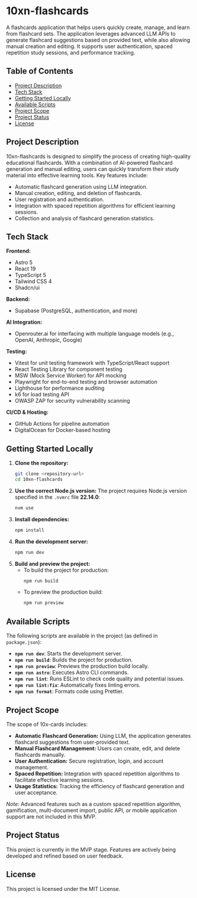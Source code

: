 # 10xn-flashcards

A flashcards application that helps users quickly create, manage, and learn from flashcard sets. The application leverages advanced LLM APIs to generate flashcard suggestions based on provided text, while also allowing manual creation and editing. It supports user authentication, spaced repetition study sessions, and performance tracking.

## Table of Contents

- [Project Description](#project-description)
- [Tech Stack](#tech-stack)
- [Getting Started Locally](#getting-started-locally)
- [Available Scripts](#available-scripts)
- [Project Scope](#project-scope)
- [Project Status](#project-status)
- [License](#license)

## Project Description

10xn-flashcards is designed to simplify the process of creating high-quality educational flashcards. With a combination of AI-powered flashcard generation and manual editing, users can quickly transform their study material into effective learning tools. Key features include:

- Automatic flashcard generation using LLM integration.
- Manual creation, editing, and deletion of flashcards.
- User registration and authentication.
- Integration with spaced repetition algorithms for efficient learning sessions.
- Collection and analysis of flashcard generation statistics.

## Tech Stack

**Frontend:**

- Astro 5
- React 19
- TypeScript 5
- Tailwind CSS 4
- Shadcn/ui

**Backend:**

- Supabase (PostgreSQL, authentication, and more)

**AI Integration:**

- Openrouter.ai for interfacing with multiple language models (e.g., OpenAI, Anthropic, Google)

**Testing:**

- Vitest for unit testing framework with TypeScript/React support
- React Testing Library for component testing
- MSW (Mock Service Worker) for API mocking
- Playwright for end-to-end testing and browser automation
- Lighthouse for performance auditing
- k6 for load testing API
- OWASP ZAP for security vulnerability scanning

**CI/CD & Hosting:**

- GitHub Actions for pipeline automation
- DigitalOcean for Docker-based hosting

## Getting Started Locally

1. **Clone the repository:**
   ```bash
   git clone <repository-url>
   cd 10xn-flashcards
   ```
2. **Use the correct Node.js version:**
   The project requires Node.js version specified in the `.nvmrc` file **22.14.0**:
   ```bash
   nvm use
   ```
3. **Install dependencies:**
   ```bash
   npm install
   ```
4. **Run the development server:**
   ```bash
   npm run dev
   ```
5. **Build and preview the project:**
   - To build the project for production:
     ```bash
     npm run build
     ```
   - To preview the production build:
     ```bash
     npm run preview
     ```

## Available Scripts

The following scripts are available in the project (as defined in `package.json`):

- **`npm run dev`**: Starts the development server.
- **`npm run build`**: Builds the project for production.
- **`npm run preview`**: Previews the production build locally.
- **`npm run astro`**: Executes Astro CLI commands.
- **`npm run lint`**: Runs ESLint to check code quality and potential issues.
- **`npm run lint:fix`**: Automatically fixes linting errors.
- **`npm run format`**: Formats code using Prettier.

## Project Scope

The scope of 10x-cards includes:

- **Automatic Flashcard Generation:** Using LLM, the application generates flashcard suggestions from user-provided text.
- **Manual Flashcard Management:** Users can create, edit, and delete flashcards manually.
- **User Authentication:** Secure registration, login, and account management.
- **Spaced Repetition:** Integration with spaced repetition algorithms to facilitate effective learning sessions.
- **Usage Statistics:** Tracking the efficiency of flashcard generation and user acceptance.

_Note:_ Advanced features such as a custom spaced repetition algorithm, gamification, multi-document import, public API, or mobile application support are not included in this MVP.

## Project Status

This project is currently in the MVP stage. Features are actively being developed and refined based on user feedback.

## License

This project is licensed under the MIT License.
